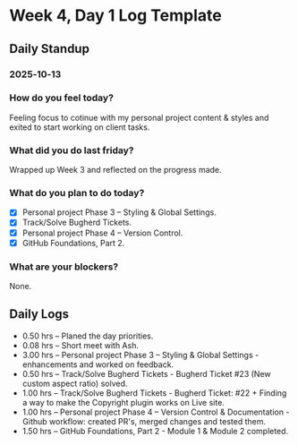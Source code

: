 # Week 4, Day 1 Log Template

## Daily Standup

### 2025‑10‑13

### How do you feel today?

Feeling focus to cotinue with my personal project content & styles and exited to start working on client tasks.

### What did you do last friday?

Wrapped up Week 3 and reflected on the progress made.

### What do you plan to do today?

-   [x] Personal project Phase 3 – Styling & Global Settings.
-   [x] Track/Solve Bugherd Tickets.
-   [x] Personal project Phase 4 – Version Control.
-   [x] GitHub Foundations, Part 2.

### What are your blockers?

None.

## Daily Logs

-   0.50 hrs – Planed the day priorities.
-   0.08 hrs – Short meet with Ash.
-   3.00 hrs – Personal project Phase 3 – Styling & Global Settings - enhancements and worked on feedback.
-   0.50 hrs – Track/Solve Bugherd Tickets - Bugherd Ticket #23 (New custom aspect ratio) solved.
-   1.00 hrs – Track/Solve Bugherd Tickets - Bugherd Ticket: #22 + Finding a way to make the Copyright plugin works on Live site.
-   1.00 hrs – Personal project Phase 4 – Version Control & Documentation - Github workflow: created PR's, merged changes and tested them.
-   1.50 hrs – GitHub Foundations, Part 2 - Module 1 & Module 2 completed.
